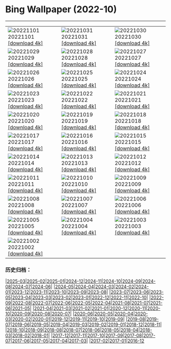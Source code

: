 # Bing Wallpaper (2022-10)
**************

<table><tr><td><img class="wallpaper" src="https://www.bing.com/th?id=OHR.Calacas_FR-FR4752711220_1920x1080.jpg" alt="20221101"> 20221101 <a href="https://www.bing.com/th?id=OHR.Calacas_FR-FR4752711220_UHD.jpg">[download 4k]</a></td><td><img class="wallpaper" src="https://www.bing.com/th?id=OHR.WychwoodForest_FR-FR2398175122_1920x1080.jpg" alt="20221031"> 20221031 <a href="https://www.bing.com/th?id=OHR.WychwoodForest_FR-FR2398175122_UHD.jpg">[download 4k]</a></td><td><img class="wallpaper" src="https://www.bing.com/th?id=OHR.SealRiver_FR-FR1987672591_1920x1080.jpg" alt="20221030"> 20221030 <a href="https://www.bing.com/th?id=OHR.SealRiver_FR-FR1987672591_UHD.jpg">[download 4k]</a></td></tr><tr><td><img class="wallpaper" src="https://www.bing.com/th?id=OHR.SeaAngel_FR-FR5791750033_1920x1080.jpg" alt="20221029"> 20221029 <a href="https://www.bing.com/th?id=OHR.SeaAngel_FR-FR5791750033_UHD.jpg">[download 4k]</a></td><td><img class="wallpaper" src="https://www.bing.com/th?id=OHR.ChocolateFair_FR-FR1725780390_1920x1080.jpg" alt="20221028"> 20221028 <a href="https://www.bing.com/th?id=OHR.ChocolateFair_FR-FR1725780390_UHD.jpg">[download 4k]</a></td><td><img class="wallpaper" src="https://www.bing.com/th?id=OHR.BridgeofSighs_FR-FR1544703204_1920x1080.jpg" alt="20221027"> 20221027 <a href="https://www.bing.com/th?id=OHR.BridgeofSighs_FR-FR1544703204_UHD.jpg">[download 4k]</a></td></tr><tr><td><img class="wallpaper" src="https://www.bing.com/th?id=OHR.BrockenSpecter_FR-FR1408040117_1920x1080.jpg" alt="20221026"> 20221026 <a href="https://www.bing.com/th?id=OHR.BrockenSpecter_FR-FR1408040117_UHD.jpg">[download 4k]</a></td><td><img class="wallpaper" src="https://www.bing.com/th?id=OHR.OrcusMouth_FR-FR1196570003_1920x1080.jpg" alt="20221025"> 20221025 <a href="https://www.bing.com/th?id=OHR.OrcusMouth_FR-FR1196570003_UHD.jpg">[download 4k]</a></td><td><img class="wallpaper" src="https://www.bing.com/th?id=OHR.GuwahatiDiwali_FR-FR0155331503_1920x1080.jpg" alt="20221024"> 20221024 <a href="https://www.bing.com/th?id=OHR.GuwahatiDiwali_FR-FR0155331503_UHD.jpg">[download 4k]</a></td></tr><tr><td><img class="wallpaper" src="https://www.bing.com/th?id=OHR.Knobbelzwaan_FR-FR0893259980_1920x1080.jpg" alt="20221023"> 20221023 <a href="https://www.bing.com/th?id=OHR.Knobbelzwaan_FR-FR0893259980_UHD.jpg">[download 4k]</a></td><td><img class="wallpaper" src="https://www.bing.com/th?id=OHR.KarstMountains_FR-FR0753680541_1920x1080.jpg" alt="20221022"> 20221022 <a href="https://www.bing.com/th?id=OHR.KarstMountains_FR-FR0753680541_UHD.jpg">[download 4k]</a></td><td><img class="wallpaper" src="https://www.bing.com/th?id=OHR.LacSinclair_FR-FR0616776159_1920x1080.jpg" alt="20221021"> 20221021 <a href="https://www.bing.com/th?id=OHR.LacSinclair_FR-FR0616776159_UHD.jpg">[download 4k]</a></td></tr><tr><td><img class="wallpaper" src="https://www.bing.com/th?id=OHR.SlothDay_FR-FR8549168317_1920x1080.jpg" alt="20221020"> 20221020 <a href="https://www.bing.com/th?id=OHR.SlothDay_FR-FR8549168317_UHD.jpg">[download 4k]</a></td><td><img class="wallpaper" src="https://www.bing.com/th?id=OHR.WartburgCastle_FR-FR8419207740_1920x1080.jpg" alt="20221019"> 20221019 <a href="https://www.bing.com/th?id=OHR.WartburgCastle_FR-FR8419207740_UHD.jpg">[download 4k]</a></td><td><img class="wallpaper" src="https://www.bing.com/th?id=OHR.GB25Anni_FR-FR8300457123_1920x1080.jpg" alt="20221018"> 20221018 <a href="https://www.bing.com/th?id=OHR.GB25Anni_FR-FR8300457123_UHD.jpg">[download 4k]</a></td></tr><tr><td><img class="wallpaper" src="https://www.bing.com/th?id=OHR.SwedenOwl_FR-FR8158494259_1920x1080.jpg" alt="20221017"> 20221017 <a href="https://www.bing.com/th?id=OHR.SwedenOwl_FR-FR8158494259_UHD.jpg">[download 4k]</a></td><td><img class="wallpaper" src="https://www.bing.com/th?id=OHR.PrinceChristianSound_FR-FR8012906395_1920x1080.jpg" alt="20221016"> 20221016 <a href="https://www.bing.com/th?id=OHR.PrinceChristianSound_FR-FR8012906395_UHD.jpg">[download 4k]</a></td><td><img class="wallpaper" src="https://www.bing.com/th?id=OHR.NaqsheRustam_FR-FR7870768659_1920x1080.jpg" alt="20221015"> 20221015 <a href="https://www.bing.com/th?id=OHR.NaqsheRustam_FR-FR7870768659_UHD.jpg">[download 4k]</a></td></tr><tr><td><img class="wallpaper" src="https://www.bing.com/th?id=OHR.RioArazas_FR-FR7737403715_1920x1080.jpg" alt="20221014"> 20221014 <a href="https://www.bing.com/th?id=OHR.RioArazas_FR-FR7737403715_UHD.jpg">[download 4k]</a></td><td><img class="wallpaper" src="https://www.bing.com/th?id=OHR.AlaskaMoose_FR-FR7605612765_1920x1080.jpg" alt="20221013"> 20221013 <a href="https://www.bing.com/th?id=OHR.AlaskaMoose_FR-FR7605612765_UHD.jpg">[download 4k]</a></td><td><img class="wallpaper" src="https://www.bing.com/th?id=OHR.AmmoniteGraveyard_FR-FR7475989141_1920x1080.jpg" alt="20221012"> 20221012 <a href="https://www.bing.com/th?id=OHR.AmmoniteGraveyard_FR-FR7475989141_UHD.jpg">[download 4k]</a></td></tr><tr><td><img class="wallpaper" src="https://www.bing.com/th?id=OHR.ArbresOcres_FR-FR0003744985_1920x1080.jpg" alt="20221011"> 20221011 <a href="https://www.bing.com/th?id=OHR.ArbresOcres_FR-FR0003744985_UHD.jpg">[download 4k]</a></td><td><img class="wallpaper" src="https://www.bing.com/th?id=OHR.ParisFall_FR-FR9840276975_1920x1080.jpg" alt="20221010"> 20221010 <a href="https://www.bing.com/th?id=OHR.ParisFall_FR-FR9840276975_UHD.jpg">[download 4k]</a></td><td><img class="wallpaper" src="https://www.bing.com/th?id=OHR.ChukchiSea_FR-FR7352200450_1920x1080.jpg" alt="20221009"> 20221009 <a href="https://www.bing.com/th?id=OHR.ChukchiSea_FR-FR7352200450_UHD.jpg">[download 4k]</a></td></tr><tr><td><img class="wallpaper" src="https://www.bing.com/th?id=OHR.GlassOctopus_FR-FR7225044238_1920x1080.jpg" alt="20221008"> 20221008 <a href="https://www.bing.com/th?id=OHR.GlassOctopus_FR-FR7225044238_UHD.jpg">[download 4k]</a></td><td><img class="wallpaper" src="https://www.bing.com/th?id=OHR.OberbaumBridge_FR-FR7094546471_1920x1080.jpg" alt="20221007"> 20221007 <a href="https://www.bing.com/th?id=OHR.OberbaumBridge_FR-FR7094546471_UHD.jpg">[download 4k]</a></td><td><img class="wallpaper" src="https://www.bing.com/th?id=OHR.BayofBiscay_FR-FR8268857098_1920x1080.jpg" alt="20221006"> 20221006 <a href="https://www.bing.com/th?id=OHR.BayofBiscay_FR-FR8268857098_UHD.jpg">[download 4k]</a></td></tr><tr><td><img class="wallpaper" src="https://www.bing.com/th?id=OHR.FlamingoTeacher_FR-FR8136863620_1920x1080.jpg" alt="20221005"> 20221005 <a href="https://www.bing.com/th?id=OHR.FlamingoTeacher_FR-FR8136863620_UHD.jpg">[download 4k]</a></td><td><img class="wallpaper" src="https://www.bing.com/th?id=OHR.CosmicCliffs_FR-FR8018346716_1920x1080.jpg" alt="20221004"> 20221004 <a href="https://www.bing.com/th?id=OHR.CosmicCliffs_FR-FR8018346716_UHD.jpg">[download 4k]</a></td><td><img class="wallpaper" src="https://www.bing.com/th?id=OHR.Porthuis_FR-FR7903021972_1920x1080.jpg" alt="20221003"> 20221003 <a href="https://www.bing.com/th?id=OHR.Porthuis_FR-FR7903021972_UHD.jpg">[download 4k]</a></td></tr><tr><td><img class="wallpaper" src="https://www.bing.com/th?id=OHR.LotsOBalloons_FR-FR7710193255_1920x1080.jpg" alt="20221002"> 20221002 <a href="https://www.bing.com/th?id=OHR.LotsOBalloons_FR-FR7710193255_UHD.jpg">[download 4k]</a></td><td></td><td></td></tr></table>

### 历史归档：

|[2025-03](/../2025-03/2025-03.md)|[2025-02](/../2025-02/2025-02.md)|[2025-01](/../2025-01/2025-01.md)|[2024-12](/../2024-12/2024-12.md)|[2024-11](/../2024-11/2024-11.md)|[2024-10](/../2024-10/2024-10.md)|[2024-09](/../2024-09/2024-09.md)|[2024-08](/../2024-08/2024-08.md)|[2024-07](/../2024-07/2024-07.md)|[2024-06](/../2024-06/2024-06.md)|
|[2024-05](/../2024-05/2024-05.md)|[2024-04](/../2024-04/2024-04.md)|[2024-03](/../2024-03/2024-03.md)|[2024-02](/../2024-02/2024-02.md)|[2024-01](/../2024-01/2024-01.md)|[2023-12](/../2023-12/2023-12.md)|[2023-11](/../2023-11/2023-11.md)|[2023-10](/../2023-10/2023-10.md)|[2023-09](/../2023-09/2023-09.md)|[2023-08](/../2023-08/2023-08.md)|
|[2023-07](/../2023-07/2023-07.md)|[2023-06](/../2023-06/2023-06.md)|[2023-05](/../2023-05/2023-05.md)|[2023-04](/../2023-04/2023-04.md)|[2023-03](/../2023-03/2023-03.md)|[2023-02](/../2023-02/2023-02.md)|[2023-01](/../2023-01/2023-01.md)|[2022-12](/../2022-12/2022-12.md)|[2022-11](/../2022-11/2022-11.md)|[2022-10](/2022-10.md)|
|[2022-09](/../2022-09/2022-09.md)|[2022-08](/../2022-08/2022-08.md)|[2022-07](/../2022-07/2022-07.md)|[2022-06](/../2022-06/2022-06.md)|[2022-05](/../2022-05/2022-05.md)|[2022-04](/../2022-04/2022-04.md)|[2021-08](/../2021-08/2021-08.md)|[2021-07](/../2021-07/2021-07.md)|[2021-06](/../2021-06/2021-06.md)|[2021-05](/../2021-05/2021-05.md)|
|[2021-04](/../2021-04/2021-04.md)|[2021-03](/../2021-03/2021-03.md)|[2021-02](/../2021-02/2021-02.md)|[2021-01](/../2021-01/2021-01.md)|[2020-12](/../2020-12/2020-12.md)|[2020-11](/../2020-11/2020-11.md)|[2020-10](/../2020-10/2020-10.md)|[2020-09](/../2020-09/2020-09.md)|[2020-08](/../2020-08/2020-08.md)|[2020-07](/../2020-07/2020-07.md)|
|[2020-06](/../2020-06/2020-06.md)|[2020-05](/../2020-05/2020-05.md)|[2020-04](/../2020-04/2020-04.md)|[2020-03](/../2020-03/2020-03.md)|[2020-02](/../2020-02/2020-02.md)|[2020-01](/../2020-01/2020-01.md)|[2019-12](/../2019-12/2019-12.md)|[2019-11](/../2019-11/2019-11.md)|[2019-10](/../2019-10/2019-10.md)|[2019-09](/../2019-09/2019-09.md)|
|[2019-08](/../2019-08/2019-08.md)|[2019-07](/../2019-07/2019-07.md)|[2019-06](/../2019-06/2019-06.md)|[2019-05](/../2019-05/2019-05.md)|[2019-04](/../2019-04/2019-04.md)|[2019-03](/../2019-03/2019-03.md)|[2019-02](/../2019-02/2019-02.md)|[2019-01](/../2019-01/2019-01.md)|[2018-12](/../2018-12/2018-12.md)|[2018-11](/../2018-11/2018-11.md)|
|[2018-10](/../2018-10/2018-10.md)|[2018-09](/../2018-09/2018-09.md)|[2018-08](/../2018-08/2018-08.md)|[2018-07](/../2018-07/2018-07.md)|[2018-06](/../2018-06/2018-06.md)|[2018-05](/../2018-05/2018-05.md)|[2018-04](/../2018-04/2018-04.md)|[2018-03](/../2018-03/2018-03.md)|[2018-02](/../2018-02/2018-02.md)|[2018-01](/../2018-01/2018-01.md)|
|[2017-12](/../2017-12/2017-12.md)|[2017-11](/../2017-11/2017-11.md)|[2017-10](/../2017-10/2017-10.md)|[2017-09](/../2017-09/2017-09.md)|[2017-08](/../2017-08/2017-08.md)|[2017-07](/../2017-07/2017-07.md)|[2017-06](/../2017-06/2017-06.md)|[2017-05](/../2017-05/2017-05.md)|[2017-04](/../2017-04/2017-04.md)|[2017-03](/../2017-03/2017-03.md)|
|[2017-02](/../2017-02/2017-02.md)|[2017-01](/../2017-01/2017-01.md)|[2016-12](/../2016-12/2016-12.md)